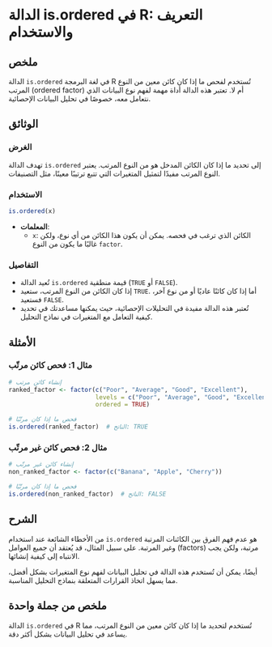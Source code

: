 <!--
Meta Description: # الدالة is.ordered في R: التعريف والاستخدام ## ملخص الدالة `is.ordered` في لغة البرمجة R تُستخدم لفحص ما إذا كان كائن معين من النوع المرتب (ordered f...
Meta Keywords: ordered, الدالة, إذا, كان, كائن
-->

# الدالة is.ordered في R: التعريف والاستخدام

## ملخص
الدالة `is.ordered` في لغة البرمجة R تُستخدم لفحص ما إذا كان كائن معين من النوع المرتب (ordered factor) أم لا. تعتبر هذه الدالة أداة مهمة لفهم نوع البيانات الذي نتعامل معه، خصوصًا في تحليل البيانات الإحصائية.

## الوثائق
### الغرض
تهدف الدالة `is.ordered` إلى تحديد ما إذا كان الكائن المدخل هو من النوع المرتب. يعتبر النوع المرتب مفيدًا لتمثيل المتغيرات التي تتبع ترتيبًا معينًا، مثل التصنيفات.

### الاستخدام
```R
is.ordered(x)
```

- **المعلمات**:
  - `x`: الكائن الذي ترغب في فحصه. يمكن أن يكون هذا الكائن من أي نوع، ولكن غالبًا ما يكون من النوع `factor`.

### التفاصيل
- تُعيد الدالة `is.ordered` قيمة منطقية (`TRUE` أو `FALSE`).
- إذا كان الكائن من النوع المرتب، ستعيد `TRUE`. أما إذا كان كائنًا عاديًا أو من نوع آخر، فستعيد `FALSE`.
- تُعتبر هذه الدالة مفيدة في التحليلات الإحصائية، حيث يمكنها مساعدتك في تحديد كيفية التعامل مع المتغيرات في نماذج التحليل.

## الأمثلة
### مثال 1: فحص كائن مرتّب
```R
# إنشاء كائن مرتب
ranked_factor <- factor(c("Poor", "Average", "Good", "Excellent"), 
                        levels = c("Poor", "Average", "Good", "Excellent"), 
                        ordered = TRUE)

# فحص ما إذا كان مرتّبًا
is.ordered(ranked_factor)  # الناتج: TRUE
```

### مثال 2: فحص كائن غير مرتّب
```R
# إنشاء كائن غير مرتّب
non_ranked_factor <- factor(c("Banana", "Apple", "Cherry"))

# فحص ما إذا كان مرتّبًا
is.ordered(non_ranked_factor)  # الناتج: FALSE
```

## الشرح
من الأخطاء الشائعة عند استخدام `is.ordered` هو عدم فهم الفرق بين الكائنات المرتبة وغير المرتبة. على سبيل المثال، قد يُعتقد أن جميع العوامل (factors) مرتبة، ولكن يجب الانتباه إلى كيفية إنشائها.

أيضًا، يمكن أن تُستخدم هذه الدالة في تحليل البيانات لفهم نوع المتغيرات بشكل أفضل، مما يسهل اتخاذ القرارات المتعلقة بنماذج التحليل المناسبة.

## ملخص من جملة واحدة
الدالة `is.ordered` في R تُستخدم لتحديد ما إذا كان كائن معين من النوع المرتب، مما يساعد في تحليل البيانات بشكل أكثر دقة.